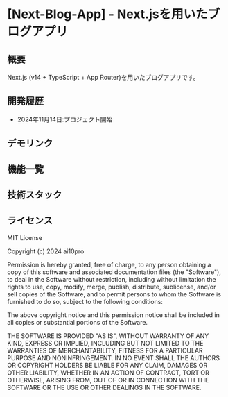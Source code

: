 # [Next-Blog-App] - Next.jsを用いたブログアプリ

## 概要
Next.js (v14 + TypeScript + App Router)を用いたブログアプリです。

## 開発履歴
- 2024年11月14日:プロジェクト開始

## デモリンク
## 機能一覧
## 技術スタック
## ライセンス

MIT License

Copyright (c) 2024 ai10pro

Permission is hereby granted, free of charge, to any person obtaining a copy of this software and associated documentation files (the "Software"), to deal in the Software without restriction, including without limitation the rights to use, copy, modify, merge, publish, distribute, sublicense, and/or sell copies of the Software, and to permit persons to whom the Software is furnished to do so, subject to the following conditions:

The above copyright notice and this permission notice shall be included in all copies or substantial portions of the Software.

THE SOFTWARE IS PROVIDED "AS IS", WITHOUT WARRANTY OF ANY KIND, EXPRESS OR IMPLIED, INCLUDING BUT NOT LIMITED TO THE WARRANTIES OF MERCHANTABILITY, FITNESS FOR A PARTICULAR PURPOSE AND NONINFRINGEMENT. IN NO EVENT SHALL THE AUTHORS OR COPYRIGHT HOLDERS BE LIABLE FOR ANY CLAIM, DAMAGES OR OTHER LIABILITY, WHETHER IN AN ACTION OF CONTRACT, TORT OR OTHERWISE, ARISING FROM, OUT OF OR IN CONNECTION WITH THE SOFTWARE OR THE USE OR OTHER DEALINGS IN THE SOFTWARE.

